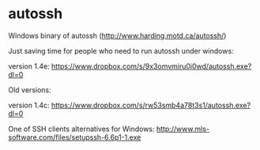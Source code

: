 autossh
=======

Windows binary of autossh (http://www.harding.motd.ca/autossh/)

Just saving time for people who need to run autossh under windows:

version 1.4e: https://www.dropbox.com/s/9x3omvmiru0j0wd/autossh.exe?dl=0

Old versions:

version 1.4c: https://www.dropbox.com/s/rw53smb4a78t3s1/autossh.exe?dl=0

One of SSH clients alternatives for Windows: http://www.mls-software.com/files/setupssh-6.6p1-1.exe
